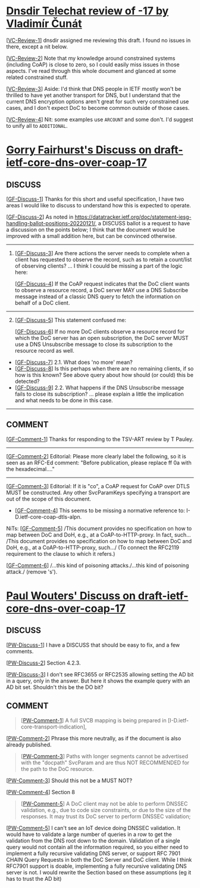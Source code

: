 [Dnsdir Telechat review of -17 by Vladimír Čunát][review-ietf-core-dns-over-coap-17-dnsdir-telechat-cunat-2025-07-31]
=================================================

[[VC-Review-1][review-ietf-core-dns-over-coap-17-dnsdir-telechat-cunat-2025-07-31]] dnsdir assigned me reviewing this draft.  I found no issues in there, except a
nit below.

[[VC-Review-2][review-ietf-core-dns-over-coap-17-dnsdir-telechat-cunat-2025-07-31]] Note that my knowledge around constrained systems (including CoAP) is close to
zero, so I could easily miss issues in those aspects.  I've read through this
whole document and glanced at some related constrained stuff.

[[VC-Review-3][review-ietf-core-dns-over-coap-17-dnsdir-telechat-cunat-2025-07-31]] Aside: I'd think that DNS people in IETF mostly won't be thrilled to have yet
another transport for DNS, but I understand that the current DNS encryption
options aren't great for such very constrained use cases, and I don't expect
DoC to become common outside of those cases.

[[VC-Review-4][review-ietf-core-dns-over-coap-17-dnsdir-telechat-cunat-2025-07-31]] Nit: some examples use `ARCOUNT` and some don't.  I'd suggest to unify all to
`ADDITIONAL`.

[Gorry Fairhurst's Discuss on draft-ietf-core-dns-over-coap-17][draft-ietf-core-dns-over-coap-17-ballot-gf]
===============================================================

DISCUSS
-------

[[GF-Discuss-1][draft-ietf-core-dns-over-coap-17-ballot-gf]] Thanks for this short and useful specification, I have two areas I would like to discuss to understand how this is expected to operate.

[[GF-Discuss-2][draft-ietf-core-dns-over-coap-17-ballot-gf]] As noted in https://datatracker.ietf.org/doc/statement-iesg-handling-ballot-positions-20220121/, a DISCUSS ballot is a request to have a discussion on the points below; I think that the document would be improved with a small addition here, but can be convinced otherwise.

---

1. [[GF-Discuss-3][draft-ietf-core-dns-over-coap-17-ballot-gf]] Are there actions the server needs to complete when a client has requested
to observe the record, such as to retain a count/list of observing
clients? ... I think I couuld be missing a part of the logic here:

   [[GF-Discuss-4][draft-ietf-core-dns-over-coap-17-ballot-gf]] If the CoAP request indicates that the DoC client wants to observe a
   resource record, a DoC server MAY use a DNS Subscribe message instead
   of a classic DNS query to fetch the information on behalf of a DoC
   client.

---

2. [[GF-Discuss-5][draft-ietf-core-dns-over-coap-17-ballot-gf]] This statement confused me:

   [[GF-Discuss-6][draft-ietf-core-dns-over-coap-17-ballot-gf]] If no more DoC clients observe a resource record for which the DoC
   server has an open subscription, the DoC server MUST use a DNS
   Unsubscribe message to close its subscription to the resource record
   as well.

- [[GF-Discuss-7][draft-ietf-core-dns-over-coap-17-ballot-gf]] 2.1. What does 'no more' mean?
- [[GF-Discuss-8][draft-ietf-core-dns-over-coap-17-ballot-gf]] Is this perhaps when there are no remaining clients, if so how is this
known? See above query about how should (or could) this be detected?
- [[GF-Discuss-9][draft-ietf-core-dns-over-coap-17-ballot-gf]] 2.2. What happens if the DNS Unsubscribe message fails to close its subscription?
... please explain a little the implication and what needs to be done in this case.

----

COMMENT
-------

[[GF-Comment-1][draft-ietf-core-dns-over-coap-17-ballot-gf]] Thanks for responding to the TSV-ART review by T Pauley.

---

[[GF-Comment-2][draft-ietf-core-dns-over-coap-17-ballot-gf]] Editorial:
Please more clearly label the following, so it is seen as an RFC-Ed comment:
"Before publication, please replace ff 0a with the hexadecimal...."

---

[[GF-Comment-3][draft-ietf-core-dns-over-coap-17-ballot-gf]] Editorial:
      If it is "co", a
      CoAP request for CoAP over DTLS MUST be constructed.  Any other
      SvcParamKeys specifying a transport are out of the scope of this
      document.
- [[GF-Comment-4][draft-ietf-core-dns-over-coap-17-ballot-gf]] This seems to be missing a normative reference to: I-D.ietf-core-coap-dtls-alpn.

NiTs:
[[GF-Comment-5][draft-ietf-core-dns-over-coap-17-ballot-gf]] /This document provides no specification on how to map between DoC and
   DoH, e.g., at a CoAP-to-HTTP-proxy.  In fact, such...
/This document provides no specification on how to map between DoC and
   DoH, e.g., at a CoAP-to-HTTP-proxy, such.../
(To connect the RFC2119 requirement to the clause to which it refers.)

[[GF-Comment-6][draft-ietf-core-dns-over-coap-17-ballot-gf]] /...this kind of poisoning attacks./...this kind of poisoning attack./
(remove 's').

[Paul Wouters' Discuss on draft-ietf-core-dns-over-coap-17][draft-ietf-core-dns-over-coap-17-ballot-pw]
===========================================================

DISCUSS
-------
[[PW-Discuss-1][draft-ietf-core-dns-over-coap-17-ballot-pw]] I have a DISCUSS that should be easy to fix, and a few comments.

[[PW-Discuss-2][draft-ietf-core-dns-over-coap-17-ballot-pw]] Section 4.2.3.

[[PW-Discuss-3][draft-ietf-core-dns-over-coap-17-ballot-pw]] I don't see RFC3655 or RFC2535 allowing setting the AD bit in a query,
only in the answer. But here it shows the example query with an AD bit
set. Shouldn't this be the DO bit?

COMMENT
-------
> [[PW-Comment-1][draft-ietf-core-dns-over-coap-17-ballot-pw]] A full SVCB mapping is being prepared in
> [I-D.ietf-core-transport-indication],

[[PW-Comment-2][draft-ietf-core-dns-over-coap-17-ballot-pw]] Phrase this more neutrally, as if the document is also already published.

> [[PW-Comment-3][draft-ietf-core-dns-over-coap-17-ballot-pw]] Paths with longer segments cannot be advertised with the "docpath"
> SvcParam and are thus NOT RECOMMENDED for the path to the DoC
> resource.

[[PW-Comment-3][draft-ietf-core-dns-over-coap-17-ballot-pw]] Should this not be a MUST NOT?

[[PW-Comment-4][draft-ietf-core-dns-over-coap-17-ballot-pw]] Section 8

> [[PW-Comment-5][draft-ietf-core-dns-over-coap-17-ballot-pw]] A DoC client may not be able to perform DNSSEC validation,
> e.g., due to code size constraints, or due to the size of
> the responses. It may trust its DoC server to perform DNSSEC
> validation;

[[PW-Comment-5][draft-ietf-core-dns-over-coap-17-ballot-pw]] I can't see an IoT device doing DNSSEC validation. It would have to
validate a large number of queries in a row to get the validation from
the DNS root down to the domain. Validation of a single query would
not contain all the information required, so you either need to implement
a fully recursive validating DNS server, or support RFC 7901 CHAIN Query
Requests in both the DoC Server and DoC client. While I think RFC7901 support
is doable, implementing a fully recursive validating DNS server is not.
I would rewrite the Section based on these assumptions (eg it has to trust
the AD bit)

[review-ietf-core-dns-over-coap-17-dnsdir-telechat-cunat-2025-07-31]: https://datatracker.ietf.org/doc/review-ietf-core-dns-over-coap-17-dnsdir-telechat-cunat-2025-07-31/
[draft-ietf-core-dns-over-coap-17-ballot-gf]: https://datatracker.ietf.org/doc/draft-ietf-core-dns-over-coap/ballot/#draft-ietf-core-dns-over-coap_gorry-fairhurst
[draft-ietf-core-dns-over-coap-17-ballot-pw]: https://datatracker.ietf.org/doc/draft-ietf-core-dns-over-coap/ballot/#draft-ietf-core-dns-over-coap_paul-wouters
